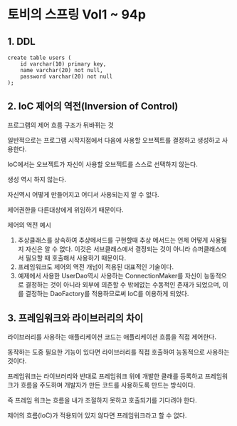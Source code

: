# 토비의 스프링 Vol1 ~ 94p

## 1. DDL

```mysql
create table users (
	id varchar(10) primary key,
    name varchar(20) not null,
    password varchar(20) not null
);
```





## 2. IoC 제어의 역전(Inversion of Control)

프로그램의 제어 흐름 구조가 뒤바뀌는 것



일반적으로는 프로그램 시작지점에서 다음에 사용할 오브젝트를 결정하고 생성하고 사용한다.



IoC에서는 오브젝트가 자신이 사용할 오브젝트를 스스로 선택하지 않는다.

생성 역시 하지 않는다.

자신역시 어떻게 만들어지고 어디서 사용되는지 알 수 없다.

제어권한을 다른대상에게 위임하기 때문이다.



제어의 역전 예시

1. 추상클래스를 상속하여 추상메서드를 구현할때 추상 메서드는 언제 어떻게 사용될지 자신은 알 수 없다. 이것은 서브클래스에서 결정되는 것이 아니라 슈퍼클래스에서 필요할 때 호출해서 사용하기 때문이다.
2. 프레임워크도 제어의 역전 개넘이 적용된 대표적인 기술이다.
3. 예제에서 사용한 UserDao역시 사용하는 ConnectionMaker를 자신이 능동적으로 결정하는 것이 아니라 외부에 의존할 수 밖에없는 수동적인 존재가 되었으며, 이를 결정하는 DaoFactory를 적용하므로써 IoC를 이용하게 되었다.



## 3. 프레임워크와 라이브러리의 차이

라이브러리를 사용하는 애플리케이션 코드는 애플리케이션 흐름을 직접 제어한다.

동작하는 도중 필요한 기능이 있다면 라이브러리를 직접 호출하여 능동적으로 사용하는 것이다.



프레임워크는 라이브러리와 반대로 프레임워크 위에 개발한 클래를 등록하고 프레임워크가 흐름을 주도하며 개발자가 만든 코드를 사용하도록 만드는 방식이다.

즉 프레임 워크는 흐름을 내가 조절하지 못하고 호출되기를 기다려야 한다.

제어의 흐름(IoC)가 적용되어 있지 않다면 프레임워크라고 할 수 없다.